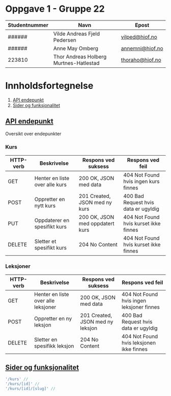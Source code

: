 # Oppgave 1 - Gruppe 22

| Studentnummer | Navn                                   | Epost           |
| ------------- | -------------------------------------- | --------------- |
| ######        | Vilde Andreas Fjeld Pedersen           | vilped@hiof.no  |
| ######        | Anne May Omberg                        | annemni@hiof.no |
| 223810        | Thor Andreas Holberg Murtnes-Hatlestad | thoraho@hiof.no |

# Innholdsfortegnelse

1. [API endepunkt](#api-endepunkt)
2. [Sider og funksjonalitet](#sider-og-funksjonalitet)

## [API endepunkt](#api-endepunkt)

Oversikt over endepunkter

### Kurs

| HTTP-verb | Beskrivelse                    | Respons ved suksess             | Respons ved feil                      |
| --------- | ------------------------------ | ------------------------------- | ------------------------------------- |
| GET       | Henter en liste over alle kurs | 200 OK, JSON med data           | 404 Not Found hvis ingen kurs finnes  |
| POST      | Oppretter en nytt kurs         | 201 Created, JSON med ny kurs   | 400 Bad Request hvis data er ugyldig  |
| PUT       | Oppdaterer en spesifikt kurs   | 200 OK, JSON med oppdatert kurs | 404 Not Found hvis kurset ikke finnes |
| DELETE    | Sletter et spesifikt kurs      | 204 No Content                  | 404 Not Found hvis kurset ikke finnes |

### Leksjoner

| HTTP-verb | Beskrivelse                         | Respons ved suksess              | Respons ved feil                          |
| --------- | ----------------------------------- | -------------------------------- | ----------------------------------------- |
| GET       | Henter en liste over alle leksjoner | 200 OK, JSON med data            | 404 Not Found hvis ingen leksjoner finnes |
| POST      | Oppretter en ny leksjon             | 201 Created, JSON med ny leksjon | 400 Bad Request hvis data er ugyldig      |
| DELETE    | Sletter en spesifikk leksjon        | 204 No Content                   | 404 Not Found hvis leksjonen ikke finnes  |

## [Sider og funksjonalitet](#sider-og-funksjonalitet)

```javascript
'/kurs' //
'/kurs/[id]' //
'/kurs/[id]/[slug]' //
```
